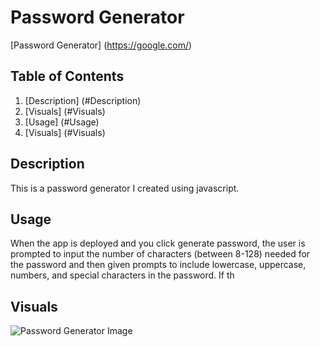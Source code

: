 # Password Generator

[Password Generator] (https://google.com/)

## Table of Contents
1. [Description] (#Description)
2. [Visuals] (#Visuals)
3. [Usage] (#Usage)
4. [Visuals] (#Visuals)
## Description

This is a password generator I created using javascript.

## Usage
When the app is deployed and you click generate password, the user is prompted to input the number of characters (between 8-128) needed for the password and then given prompts to include lowercase, uppercase, numbers, and special characters in the password. If th

## Visuals

![Password Generator Image](./assets/)
